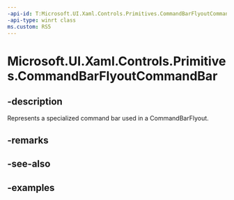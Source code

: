```yaml
---
-api-id: T:Microsoft.UI.Xaml.Controls.Primitives.CommandBarFlyoutCommandBar
-api-type: winrt class
ms.custom: RS5
---
```

<!-- Class syntax.
public class CommandBarFlyoutCommandBar : CommandBar, CommandBar
-->

# Microsoft.UI.Xaml.Controls.Primitives.CommandBarFlyoutCommandBar


## -description

Represents a specialized command bar used in a CommandBarFlyout.


## -remarks


## -see-also


## -examples


